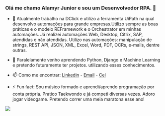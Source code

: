 ### Olá me chamo Alamyr Junior e sou um Desenvolvedor RPA. 👋

- 🔭 Atualmente trabalho na DClick e utilizo a ferramenta UiPath na qual desenvolvo automações para
grande empresas.Utilizo sempre as boas práticas e o modelo REFramework e o Orchestrator em minhas automações. 
Já realizei automações Web, Desktop, Citrix, SAP, atendidas e não atendidas.
Utilizo nas automações: manipulação de strings, REST API, JSON, XML, Excel, Word, PDF, OCRs, e-mails, dentre outras. 

- 🌱 Paralelamente venho aprendendo Python, Django e Machine Learning e pretendo futuramente ter projetos.
utilizando esses conhecimentos.

- 📫 Como me encontrar: [Linkedin](https://www.linkedin.com/in/alamyrjunior/) - [Email](alamyrjunior@gmail.com) - [Cel](+55976085063)

- ⚡ Fun fact: 
Sou músico formado e aprendi/aprendo programação por conta própria.
Pratico Taekwondo e já competi diversas vezes.
Adoro jogar videogame.
Pretendo correr uma meia maratona esse ano!

<img src="https://github-readme-stats.vercel.app/api?username=alamyrjunior&&show_icons=true&title_color=ffffff&icon_color=bb2acf&text_color=daf7dc&bg_color=151515">


<!--
**alamyrjunior/alamyrjunior** is a ✨ _special_ ✨ repository because its `README.md` (this file) appears on your GitHub profile.

Here are some ideas to get you started:

- 🔭 I’m currently working on ...
- 🌱 I’m currently learning ...
- 👯 I’m looking to collaborate on ...
- 🤔 I’m looking for help with ...
- 💬 Ask me about ...
- 📫 How to reach me: ...
- 😄 Pronouns: ...
- ⚡ Fun fact: ...
-->
